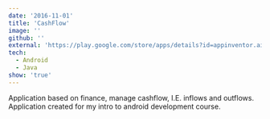 ```yaml
---
date: '2016-11-01'
title: 'CashFlow'
image: ''
github: ''
external: 'https://play.google.com/store/apps/details?id=appinventor.ai_jgonzalez25.CashFlow'
tech:
  - Android
  - Java
show: 'true'
---
```


Application based on finance, manage cashflow, I.E. inflows and outflows. Application created for my intro to android development course.
